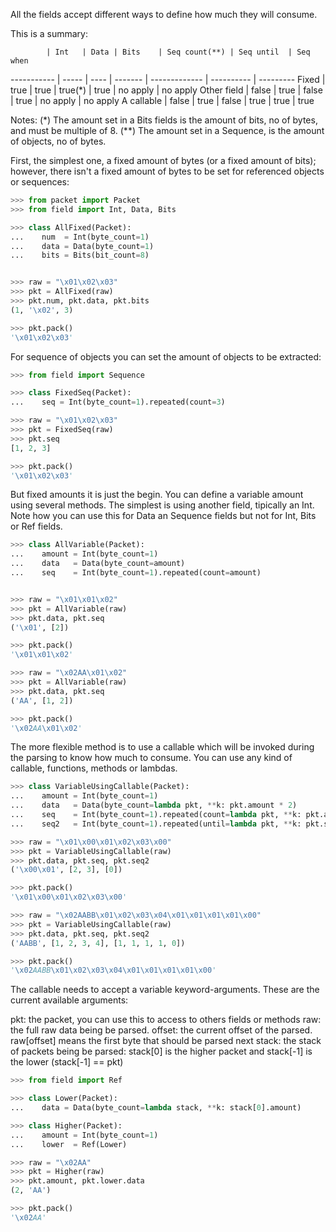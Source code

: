 All the fields accept different ways to define how much they will consume.

This is a summary:

            | Int   | Data | Bits    | Seq count(**) | Seq until  | Seq when
----------- | ----- | ---- | ------- | ------------- | ---------- | ---------
Fixed       | true  | true | true(*) | true          | no apply   | no apply
Other field | false | true | false   | true          | no apply   | no apply
A callable  | false | true | false   | true          | true       | true


Notes: (\*) The amount set in a Bits fields is the amount of bits, no of bytes, and must be multiple of 8.
      (\*\*) The amount set in a Sequence, is the amount of objects, no of bytes.


First, the simplest one, a fixed amount of bytes (or a fixed amount of bits);
however, there isn't a fixed amount of bytes to be set for referenced objects or sequences:

```python
>>> from packet import Packet
>>> from field import Int, Data, Bits

>>> class AllFixed(Packet):
...    num  = Int(byte_count=1)
...    data = Data(byte_count=1)
...    bits = Bits(bit_count=8)


>>> raw = "\x01\x02\x03"
>>> pkt = AllFixed(raw)
>>> pkt.num, pkt.data, pkt.bits
(1, '\x02', 3)

>>> pkt.pack()
'\x01\x02\x03'

```

For sequence of objects you can set the amount of objects to be extracted:

```python
>>> from field import Sequence

>>> class FixedSeq(Packet):
...    seq = Int(byte_count=1).repeated(count=3)

>>> raw = "\x01\x02\x03"
>>> pkt = FixedSeq(raw)
>>> pkt.seq
[1, 2, 3]

>>> pkt.pack()
'\x01\x02\x03'

```

But fixed amounts it is just the begin. You can define a variable amount using several
methods.
The simplest is using another field, tipically an Int.
Note how you can use this for Data an Sequence fields but not for Int, Bits or Ref fields.

```python
>>> class AllVariable(Packet):
...    amount = Int(byte_count=1)
...    data   = Data(byte_count=amount)
...    seq    = Int(byte_count=1).repeated(count=amount)


>>> raw = "\x01\x01\x02"
>>> pkt = AllVariable(raw)
>>> pkt.data, pkt.seq
('\x01', [2])

>>> pkt.pack()
'\x01\x01\x02'

>>> raw = "\x02AA\x01\x02"
>>> pkt = AllVariable(raw)
>>> pkt.data, pkt.seq
('AA', [1, 2])

>>> pkt.pack()
'\x02AA\x01\x02'

```

The more flexible method is to use a callable which will be invoked during the
parsing to know how much to consume.
You can use any kind of callable, functions, methods or lambdas.

```python
>>> class VariableUsingCallable(Packet):
...    amount = Int(byte_count=1)
...    data   = Data(byte_count=lambda pkt, **k: pkt.amount * 2)
...    seq    = Int(byte_count=1).repeated(count=lambda pkt, **k: pkt.amount * 2)
...    seq2   = Int(byte_count=1).repeated(until=lambda pkt, **k: pkt.seq2[-1]==0)

>>> raw = "\x01\x00\x01\x02\x03\x00"
>>> pkt = VariableUsingCallable(raw)
>>> pkt.data, pkt.seq, pkt.seq2
('\x00\x01', [2, 3], [0])

>>> pkt.pack()
'\x01\x00\x01\x02\x03\x00'

>>> raw = "\x02AABB\x01\x02\x03\x04\x01\x01\x01\x01\x00"
>>> pkt = VariableUsingCallable(raw)
>>> pkt.data, pkt.seq, pkt.seq2
('AABB', [1, 2, 3, 4], [1, 1, 1, 1, 0])

>>> pkt.pack()
'\x02AABB\x01\x02\x03\x04\x01\x01\x01\x01\x00'

```

The callable needs to accept a variable keyword-arguments. These are the current
available arguments:
   
   pkt:     the packet, you can use this to access to others fields or methods
   raw:     the full raw data being be parsed.
   offset:  the current offset of the parsed. raw[offset] means the first byte that should be parsed next
   stack:   the stack of packets being be parsed: stack[0] is the higher packet and stack[-1] is the lower (stack[-1] == pkt)

```python
>>> from field import Ref

>>> class Lower(Packet):
...    data = Data(byte_count=lambda stack, **k: stack[0].amount)

>>> class Higher(Packet):
...    amount = Int(byte_count=1)
...    lower  = Ref(Lower)

>>> raw = "\x02AA"
>>> pkt = Higher(raw)
>>> pkt.amount, pkt.lower.data
(2, 'AA')

>>> pkt.pack()
'\x02AA'

```
